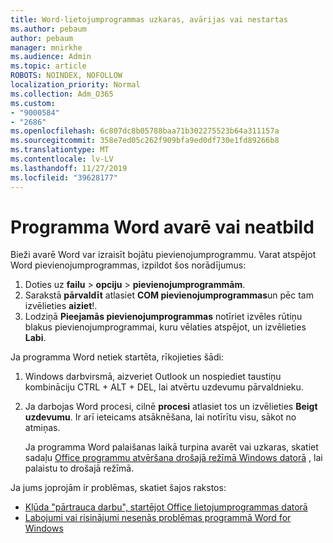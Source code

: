 ```yaml
---
title: Word-lietojumprogrammas uzkaras, avārijas vai nestartas
ms.author: pebaum
author: pebaum
manager: mnirkhe
ms.audience: Admin
ms.topic: article
ROBOTS: NOINDEX, NOFOLLOW
localization_priority: Normal
ms.collection: Adm_O365
ms.custom:
- "9000584"
- "2686"
ms.openlocfilehash: 6c807dc8b05788baa71b302275523b64a311157a
ms.sourcegitcommit: 358e7ed05c262f909bfa9ed0df730e1fd89266b8
ms.translationtype: MT
ms.contentlocale: lv-LV
ms.lasthandoff: 11/27/2019
ms.locfileid: "39628177"
---
```

# <a name="word-crashes-or-doesnt-respond"></a>Programma Word avarē vai neatbild

Bieži avarē Word var izraisīt bojātu pievienojumprogrammu. Varat atspējot Word pievienojumprogrammas, izpildot šos norādījumus:

1. Doties uz **failu** > **opciju** > **pievienojumprogrammām**.
2. Sarakstā **pārvaldīt** atlasiet **COM pievienojumprogrammas**un pēc tam izvēlieties **aiziet**!.
3. Lodziņā **Pieejamās pievienojumprogrammas** notīriet izvēles rūtiņu blakus pievienojumprogrammai, kuru vēlaties atspējot, un izvēlieties **Labi**.

Ja programma Word netiek startēta, rīkojieties šādi:

1.   Windows darbvirsmā, aizveriet Outlook un nospiediet taustiņu kombināciju CTRL + ALT + DEL, lai atvērtu uzdevumu pārvaldnieku. 
2. Ja darbojas Word procesi, cilnē **procesi** atlasiet tos un izvēlieties **Beigt uzdevumu**. Ir arī ieteicams atsāknēšana, lai notīrītu visu, sākot no atmiņas.

    Ja programma Word palaišanas laikā turpina avarēt vai uzkaras, skatiet sadaļu [Office programmu atvēršana drošajā režīmā Windows datorā](https://support.office.com/article/Open-Office-apps-in-safe-mode-on-a-Windows-PC-dedf944a-5f4b-4afb-a453-528af4f7ac72) , lai palaistu to drošajā režīmā.

Ja jums joprojām ir problēmas, skatiet šajos rakstos: 
- [Kļūda "pārtrauca darbu", startējot Office lietojumprogrammas datorā](https://support.office.com/article/52bd7985-4e99-4a35-84c8-2d9b8301a2fa)
- [Labojumi vai risinājumi nesenās problēmas programmā Word for Windows](https://support.office.com/article/bf6bf17c-2807-4871-83ce-e337ae8f0b86)